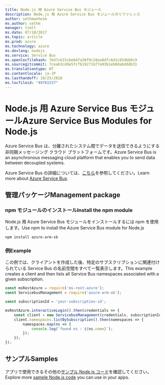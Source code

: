```yaml
---
title: Node.js 用 Azure Service Bus モジュール
description: Node.js 用 Azure Service Bus モジュールのリファレンス
author: sethmanheim
ms.author: sethm
manager: timlt
ms.date: 07/18/2017
ms.topic: article
ms.prod: azure
ms.technology: azure
ms.devlang: nodejs
ms.service: Service Bus
ms.openlocfilehash: 76d7c615cbe64fa38f9c28ea8dfc6d1c854bb0c9
ms.sourcegitcommit: 7cea63cdde5fcfb19271bf7a93b1eb0dabdddb31
ms.translationtype: HT
ms.contentlocale: ja-JP
ms.lasthandoff: 10/25/2018
ms.locfileid: "49761537"
---
```

# <a name="azure-service-bus-modules-for-nodejs"></a><span data-ttu-id="ad75e-103">Node.js 用 Azure Service Bus モジュール</span><span class="sxs-lookup"><span data-stu-id="ad75e-103">Azure Service Bus Modules for Node.js</span></span>

<span data-ttu-id="ad75e-104">Azure Service Bus は、分離されたシステム間でデータを送信できるようにする非同期メッセージング クラウド プラットフォームです。</span><span class="sxs-lookup"><span data-stu-id="ad75e-104">Azure Service Bus is an asynchronous messaging cloud platform that enables you to send data between decoupled systems.</span></span>

<span data-ttu-id="ad75e-105">Azure Service Bus の詳細については、[こちら](https://docs.microsoft.com/azure/service-bus-messaging/service-bus-messaging-overview)を参照してください。</span><span class="sxs-lookup"><span data-stu-id="ad75e-105">Learn more about [Azure Service Bus](https://docs.microsoft.com/azure/service-bus-messaging/service-bus-messaging-overview).</span></span>

## <a name="management-package"></a><span data-ttu-id="ad75e-106">管理パッケージ</span><span class="sxs-lookup"><span data-stu-id="ad75e-106">Management package</span></span>

### <a name="install-the-npm-module"></a><span data-ttu-id="ad75e-107">npm モジュールのインストール</span><span class="sxs-lookup"><span data-stu-id="ad75e-107">Install the npm module</span></span>

<span data-ttu-id="ad75e-108">Node.js 用 Azure Service Bus モジュールをインストールするには npm を使用します。</span><span class="sxs-lookup"><span data-stu-id="ad75e-108">Use npm to install the Azure Service Bus module for Node.js</span></span>

```bash
npm install azure-arm-sb
```

### <a name="example"></a><span data-ttu-id="ad75e-109">例</span><span class="sxs-lookup"><span data-stu-id="ad75e-109">Example</span></span>

<span data-ttu-id="ad75e-110">この例では、クライアントを作成した後、特定のサブスクリプションに関連付けられている Service Bus の名前空間をすべて一覧表示します。</span><span class="sxs-lookup"><span data-stu-id="ad75e-110">This example creates a client and then lists all Service Bus namespaces associated with a given subscription.</span></span>

```javascript
const msRestAzure = require('ms-rest-azure');
const ServicebusManagement = require('azure-arm-sb');

const subscriptionId = 'your-subscription-id';

msRestAzure.interactiveLogin().then(credentials => {
    const client = new ServicebusManagement(credentials, subscriptionId);
    client.namespaces.listBySubscription().then(namespaces => {
        namespaces.map(ns => {
            console.log(`found ns : ${ns.name}`);
        });
    });
});
```

## <a name="samples"></a><span data-ttu-id="ad75e-111">サンプル</span><span class="sxs-lookup"><span data-stu-id="ad75e-111">Samples</span></span>

<span data-ttu-id="ad75e-112">アプリで使用できるその他の[サンプル Node.js コード](https://azure.microsoft.com/resources/samples/?platform=nodejs)を確認してください。</span><span class="sxs-lookup"><span data-stu-id="ad75e-112">Explore more [sample Node.js code](https://azure.microsoft.com/resources/samples/?platform=nodejs) you can use in your apps.</span></span>
